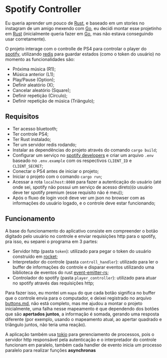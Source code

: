 # Spotify Controller

Eu queria aprender um pouco de [Rust](https://www.rust-lang.org/), e baseado em um stories no instagram de um amigo mexendo com [Go](https://go.dev/), eu decidi montar esse projetinho em [Rust](https://www.rust-lang.org/) (inicialmente queria fazer em [Go](https://go.dev/), mas não estava conseguindo usar corretamente).

O projeto interage com o controlle de PS4 para controlar o player do [spotify](https://developer.spotify.com/), utilizando [redis](https://redis.io/) para guardar estados (como o token do usuário) no momento as funcionalidades são:

- Próxima música (R1);
- Música anterior (L1);
- Play/Pause (Option);
- Definir aleatório (X);
- Cancelar aleatório (Square);
- Definir repetição (Círculo);
- Definir repetição de música (Triângulo);

## Requisitos

- Ter acesso bluetooth;
- Ter controle PS4;
- Ter Rust instalado;
- Ter um servidor redis rodando;
- Instalar as dependências do projeto através do comando `cargo build`;
- Configurar um serviço no [spotify developers](https://developer.spotify.com/) e criar um arquivo `.env` baseado no `.env.example` com os respectivos `CLIENT_ID` e `CLIENT_SECRET`;
- Conectar o PS4 antes de iniciar o projeto;
- Iniciar o projeto com o comando `cargo run`;
- Acessar a rota `localhost:8080` para fazer a autenticação do usuário (até onde sei, spotify não possui um serviço de acesso direto)(o usuário deve ter spotify premium (esse requisito não é meu));
- Após o fluxo de login você deve ver um json no browser com as informações do usuário logado, e o controle deve estar funcionando;

## Funcionamento

A base do funcionamento do aplicativo consiste em compreender o botão digitado pelo usuário no controle e enviar requisições http para o spotify, pra isso, eu separei o programa em 3 partes:

- Servidor http (pasta `token`): utilizado para pegar o token do usuário construído em [rocket](https://docs.rs/rocket/0.4.11/rocket/);
- Interpretador do controle (pasta `controll_handler`): utilizado para ler o buffer de informações do controle e disparar eventos utilizando uma biblioteca de eventos do rust [event-emitter-rs](https://docs.rs/event-emitter-rs/latest/event_emitter_rs/);
- Controlador do spotify (pasta `player_controller`): utilizado para atuar no spotify através das requisições http;

Para fazer isso, eu montei um `mapa` do que cada botão significa no buffer que o controle envia para o computador, e deixei registrado no arquivo [buttons.md](./buttons.md), não está completo, mas me ajudou a montar o projeto inicialmente, uma falha nesse mapeamento é que dependendo dos botões que são **apertados juntos**, a informação é somada, gerando uma resposta diferente (por exemplo, usando o mapeamento atual, ao apertar quadrado e triângulo juntos, não teria uma reação).

A aplicação também usa [tokio](https://tokio.rs/tokio/tutorial) para gerenciamento de processos, pois o servidor http responsável pela autenticação e o interpretador do controle funcionam em paralelo, também cada handler de evento inicia um processo paralelo para realizar funções **asynchronas**
